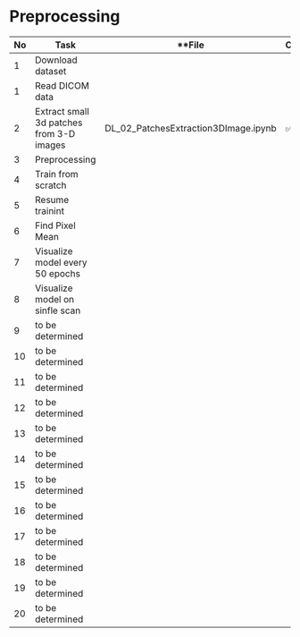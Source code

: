 # Preprocessing

**No**  |  **Task**                         |  **File  |  **Completed**
---------|-----------------------------------|-------------------|--------------------
1        |  Download dataset                |                   |
1        |  Read DICOM data                  |                   |
2        |  Extract small 3d patches from 3-D images                  |    DL_02_PatchesExtraction3DImage.ipynb               |  :white_check_mark:
3        |  Preprocessing                    |                   |  
4        |  Train from scratch               |                   |
5        |  Resume trainint                  |                   |
6        |  Find Pixel Mean                  |                   |
7        |  Visualize model every 50 epochs  |                   |
8        |  Visualize model on sinfle scan   |                   |
9        |  to be determined                 |                   |
10       |  to be determined                 |                   |
11       |  to be determined                 |                   |
12       |  to be determined                 |                   |
13       |  to be determined                 |                   |
14       |  to be determined                 |                   |
15       |  to be determined                 |                   |
16       |  to be determined                 |                   |
17       |  to be determined                 |                   |
18       |  to be determined                 |                   |
19       |  to be determined                 |                   |
20       |  to be determined                 |                   |

